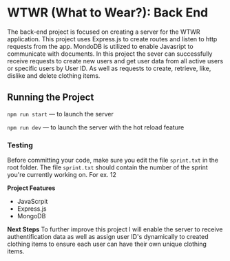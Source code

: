 # WTWR (What to Wear?): Back End

The back-end project is focused on creating a server for the WTWR application. This project uses Express.js to create routes and listen to http requests from the app. MondoDB is utilized to enable Javasript to communicate with documents. In this project the sever can successfully receive requests to create new users and get user data from all active users or specific users by User ID. As well as requests to create, retrieve, like, dislike and delete clothing items.

## Running the Project

`npm run start` — to launch the server

`npm run dev` — to launch the server with the hot reload feature

### Testing

Before committing your code, make sure you edit the file `sprint.txt` in the root folder. The file `sprint.txt` should contain the number of the sprint you're currently working on. For ex. 12

**Project Features**

- JavaScrpit
- Express.js
- MongoDB

**Next Steps**
To further improve this project I will enable the server to receive authentification data as well as assign user ID's dynamically to created clothing items to ensure each user can have their own unique clothing items.
